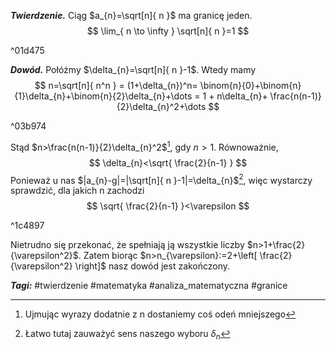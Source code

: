 ___Twierdzenie.___ Ciąg $a_{n}=\sqrt[n]{ n }$ ma granicę jeden.
$$
\lim_{ n \to \infty } \sqrt[n]{ n }=1
$$

^01d475

___Dowód.___ Połóżmy $\delta_{n}=\sqrt[n]{ n }-1$. Wtedy mamy
$$
n=\sqrt[n]{ n^n } = (1+\delta_{n})^n=
\binom{n}{0}+\binom{n}{1}\delta_{n}+\binom{n}{2}\delta_{n}+\dots = 1 + n\delta_{n}+ \frac{n(n-1)}{2}\delta_{n}^2+\dots
$$

^03b974

Stąd $n>\frac{n(n-1)}{2}\delta_{n}^2$[^1], gdy $n>1$. Równoważnie, 
$$
\delta_{n}<\sqrt{ \frac{2}{n-1} }
$$
Ponieważ u nas $|a_{n}-g|=|\sqrt[n]{ n }-1|=\delta_{n}$[^2], więc wystarczy sprawdzić, dla jakich n zachodzi
$$
\sqrt{ \frac{2}{n-1} }<\varepsilon
$$

^1c4897

Nietrudno się przekonać, że spełniają ją wszystkie liczby $n>1+\frac{2}{\varepsilon^2}$. Zatem biorąc $n>n_{\varepsilon}:=2+\left[ \frac{2}{\varepsilon^2} \right]$ nasz dowód jest zakończony.

[^1]: Ujmując wyrazy dodatnie z n dostaniemy coś odeń mniejszego
[^2]: Łatwo tutaj zauważyć sens naszego wyboru $\delta_{n}$

___Tagi:___ #twierdzenie #matematyka #analiza_matematyczna #granice 